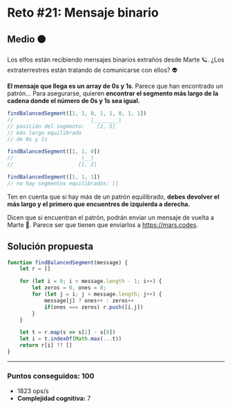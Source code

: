 # Reto #21: Mensaje binario

## Medio 🟠

Los elfos están recibiendo mensajes binarios extraños desde Marte 🪐. ¿Los extraterrestres están tratando de comunicarse con ellos? 👽

**El mensaje que llega es un array de 0s y 1s**. Parece que han encontrado un patrón… Para asegurarse, quieren **encontrar el segmento más largo de la cadena donde el número de 0s y 1s sea igual.**
```javascript
findBalancedSegment([1, 1, 0, 1, 1, 0, 1, 1])
//                         |________|
// posición del segmento:    [2, 5]
// más largo equilibrado
// de 0s y 1s

findBalancedSegment([1, 1, 0])
//                      |__|
//                     [1, 2]

findBalancedSegment([1, 1, 1])
// no hay segmentos equilibrados: []
```

Ten en cuenta que si hay más de un patrón equilibrado, **debes devolver el más largo y el primero que encuentres de izquierda a derecha.**

Dicen que si encuentran el patrón, podrán enviar un mensaje de vuelta a Marte 🚀. Parece ser que tienen que enviarlos a https://mars.codes.

## Solución propuesta

```javascript
function findBalancedSegment(message) {
    let r = []

    for (let i = 0; i < message.length - 1; i++) {
        let zeros = 0, ones = 0;
        for (let j = i; j < message.length; j++) {
            message[j] ? ones++ : zeros++
            if(ones === zeros) r.push([i,j])
        }
    }

    let t = r.map(s => s[1] - s[0])
    let i = t.indexOf(Math.max(...t))
    return r[i] ?? []   
}
```

---

### Puntos conseguidos: 100

* 1823 ops/s
* **Complejidad cognitiva:** 7